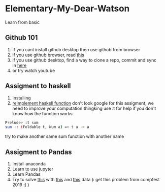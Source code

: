 # Elementary-My-Dear-Watson
Learn from basic 

## Github 101

1. If you cant install github desktop then use github from browser      
2. if you use github browser, read [this](https://help.github.com/categories/manipulating-files/)     
3. if you use github desktop, find a way to clone a repo, commit and sync in [here](https://help.github.com/desktop/guides/contributing/)     
4. or try watch youtube

## Assigment to haskell
1. Installing
2. [reimplement haskell function](https://github.com/Aditbar/Elementary-My-Dear-Watson/blob/master/Haskell/Template.hs)
   don't look google for this assigment, we need to improve your computation thingking
   use :t for help if you don't know how the function works
   
  ```bash
  Prelude> :t sum
  sum :: (Foldable t, Num a) => t a -> a
  ```
  try to make another same sum function with another name

## Assigment to Pandas
1. Install anaconda
2. Learn to use jupyter
3. Learn Pandas
4. Try to solve [this](https://github.com/Aditbar/Elementary-My-Dear-Watson/blob/master/Python/Pandas/soal.pdf) with [this](https://github.com/Aditbar/Elementary-My-Dear-Watson/blob/master/Python/Pandas/catatan_lokasi.csv) and [this](https://github.com/Aditbar/Elementary-My-Dear-Watson/blob/master/Python/Pandas/data_profil.csv) data
   (i get this problem from compfest 2019 :) )
